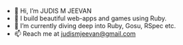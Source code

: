 - 👋 Hi, I’m JUDIS M JEEVAN
- 👀 I build beautiful web-apps and games using Ruby.
- 🌱 I’m currently diving deep into Ruby, Gosu, RSpec etc.
- 📫 Reach me at judismjeevan@gmail.com
